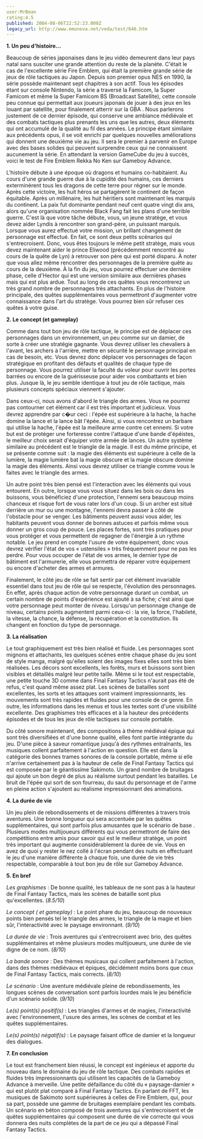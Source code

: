 ```yaml
---
user:MrBean
rating:4.5
published: 2004-08-06T22:52:23.000Z
legacy_url: http://www.emunova.net/veda/test/646.htm
---
```

**1\. Un peu d'histoire...**  

  

Beaucoup de séries japonaises dans le jeu vidéo demeurent dans leur pays natal sans susciter une grande attention du reste de la planète. C'était le cas de l'excellente série Fire Emblem, qui était la première grande série de jeux de rôle tactiques au Japon. Depuis son premier opus NES en 1990, la série possède maintenant sept chapitres à son actif. Tous les épisodes étant sur console Nintendo, la série a traversé la Famicom, la Super Famicom et même la Super Famicom BS (Broadcast Satellite), cette console peu connue qui permettait aux joueurs japonais de jouer à des jeux en les louant par satellite, pour finalement atterrir sur la GBA . Nous parlerons justement de ce dernier épisode, qui conserve une ambiance médiévale et des combats tactiques plus prenants les uns que les autres, deux éléments qui ont accumulé de la qualité au fil des années. Le principe étant similaire aux précédents opus, il se voit enrichi par quelques nouvelles améliorations qui donnent une deuxième vie au jeu. Il sera le premier à parvenir en Europe avec des bases solides qui peuvent surprendre ceux qui ne connaissent aucunement la série. En attendant la version GameCube du jeu à succès, voici le test de Fire Emblem Rekka No Ken sur Gameboy Advance.   

  

L'histoire débute à une époque où dragons et humains co-habitaient. Au cours d'une grande guerre due à la cupidité des humains, ces derniers exterminèrent tous les dragons de cette terre pour régner sur le monde. Après cette victoire, les huit héros se partagèrent le continent de façon équitable. Après un millénaire, les huit héritiers sont maintenant les marquis du continent. La paix fut dominante pendant neuf cent quatre vingt dix ans, alors qu'une organisation nommée Black Fang fait les plans d'une terrible guerre. C'est là que votre tâche débute, vous, un jeune stratège, et vous devez aider Lyndis à rencontrer son grand-père, un puissant marquis. Lorsque vous aurez effectué votre mission, un brillant changement de personnage est effectué. En fait, ce sont deux petits scénarios qui s'entrecroisent. Donc, vous êtes toujours le même petit stratège, mais vous devez maintenant aider le prince Eliwood (précédemment rencontré au cours de la quête de Lyn) à retrouver son père qui est porté disparu. À noter que vous allez même rencontrer des personnages de la première quête au cours de la deuxième. À la fin du jeu, vous pourrez effectuer une dernière phase, celle d'Hector qui est une version similaire aux dernières phases mais qui est plus ardue. Tout au long de ces quêtes vous rencontrerez un très grand nombre de personnages très attachants. En plus de l'histoire principale, des quêtes supplémentaires vous permettront d'augmenter votre connaissance dans l'art du stratège. Vous pourrez bien sûr refuser ces quêtes à votre guise.  

  

**2\. Le concept (et gameplay)**  

  

Comme dans tout bon jeu de rôle tactique, le principe est de déplacer ces personnages dans un environnement, un peu comme sur un damier, de sorte à créer une stratégie gagnante. Vous devrez utiliser les chevaliers à l'avant, les archers à l'arrière, mettre en sécurité le personnage principal en cas de besoin, etc. Vous devrez donc déplacer vos personnages de façon stratégique en profitant des défauts et qualités de chaque type de personnage. Vous pourrez utiliser la faculté du voleur pour ouvrir les portes barrées ou encore de la guérisseuse pour aider vos combattants et bien plus. Jusque là, le jeu semble identique à tout jeu de rôle tactique, mais plusieurs concepts spéciaux viennent s'ajouter.   

  

Dans ceux-ci, nous avons d'abord le triangle des armes. Vous ne pourrez pas contourner cet élément car il est très important et judicieux. Vous devrez apprendre par c�ur ceci : l'épée est supérieure à la hache, la hache domine la lance et la lance bât l'épée. Ainsi, si vous rencontrez un barbare qui utilise la hache, l'épée est la meilleure arme contre cet ennemi. Si votre but est de protéger une forteresse contre l'attaque d'une bande d'épéistes, le meilleur choix serait d'équiper votre armée de lances. Un autre système similaire au précédent est le triangle de la magie. Il est du même principe, et se présente comme suit : la magie des éléments est supérieure à celle de la lumière, la magie lumière bat la magie obscure et la magie obscure domine la magie des éléments. Ainsi vous devrez utiliser ce triangle comme vous le faites avec le triangle des armes.  

  

Un autre point très bien pensé est l'interaction avec les éléments qui vous entourent. En outre, lorsque vous vous situez dans les bois ou dans les buissons, vous bénéficiez d'une protection, l'ennemi sera beaucoup moins chanceux et risque fort de vous rater lors d'un coup. Si un archer est situé derrière un mur ou une montagne, l'ennemi devra passer à côté de l'obstacle pour se venger. Les bâtiments peuvent aussi vous aider, les habitants peuvent vous donner de bonnes astuces et parfois même vous donner un gros coup de pouce. Les places fortes, sont très pratiques pour vous protéger et vous permettent de regagner de l'énergie à un rythme notable. Le jeu prend en compte l'usure de votre équipement, donc vous devrez vérifier l'état de vos « ustensiles » très fréquemment pour ne pas les perdre. Pour vous occuper de l'état de vos armes, le dernier type de bâtiment est l'armurerie, elle vous permettra de réparer votre équipement ou encore d'acheter des armes et armures.  

  

Finalement, le côté jeu de rôle se fait sentir par cet élément invariable essentiel dans tout jeu de rôle qui se respecte, l'évolution des personnages. En effet, après chaque action de votre personnage durant un combat, un certain nombre de points d'expérience est ajouté à sa fiche; c'est ainsi que votre personnage peut monter de niveau. Lorsqu'un personnage change de niveau, certains points augmentent parmi ceux-ci : la vie, la force, l'habileté, la vitesse, la chance, la défense, la récupération et la constitution. Ils changent en fonction du type de personnage.   

  

**3\. La réalisation**  

  

Le tout graphiquement est très bien réalisé et fluide. Les personnages sont mignons et attachants, les quelques scènes entre chaque phase du jeu sont de style manga, malgré qu'elles soient des images fixes elles sont très bien réalisées. Les décors sont excellents, les forêts, murs et buissons sont bien visibles et détaillés malgré leur petite taille. Même si le tout est respectable, une petite touche 3D comme dans Final Fantasy Tactics n'aurait pas été de refus, c'est quand même assez plat. Les scènes de batailles sont excellentes, les sorts et les attaques sont vraiment impressionnants, les mouvements sont très rapides et fluides pour une console de ce genre. En outre, les informations dans les menus et tous les textes sont d'une visibilité excellente. Des graphismes très efficaces et à la hauteur des précédents épisodes et de tous les jeux de rôle tactiques sur console portable.  

  

Du côté sonore maintenant, des compositions à thème médiéval épique qui sont très diversifiées et d'une bonne qualité, elles font partie intégrante du jeu. D'une pièce à saveur romantique jusqu'à des rythmes entraînants, les musiques collent parfaitement à l'action en question. Elle est dans la catégorie des bonnes trames sonores de la console portable, même si elle n'arrive certainement pas à la hauteur de celle de Final Fantasy Tactics qui est composée par le géantissime Sakimoto. Un grand nombre de bruitages qui ajoute un bon degré de plus au réalisme surtout pendant les batailles. Le bruit de l'épée qui sort de son fourreau, du saut du personnage et de l'arme en pleine action s'ajoutent au réalisme impressionnant des animations.  

  

**4\. La durée de vie**  

  

Un jeu plein de rebondissements et de missions différentes à travers trois aventures. Une bonne longueur qui sera accentuée par les quêtes supplémentaires, qui sont parfois plus amusantes que le scénario de base . Plusieurs modes multijoueurs différents qui vous permettront de faire des compétitions entre amis pour savoir qui est le meilleur stratège, un point très important qui augmente considérablement la durée de vie. Vous en avez de quoi y rester le nez collé à l'écran pendant des nuits en effectuant le jeu d'une manière différente à chaque fois, une durée de vie très respectable, comparable à tout bon jeu de rôle sur Gameboy Advance.  

  

**5\. En bref**  

  

_Les graphismes_ : De bonne qualité, les tableaux de ne sont pas à la hauteur de Final Fantasy Tactics, mais les scènes de bataille sont plus qu'excellentes. (_8.5/10_)  

  

_Le concept ( et gameplay)_ : Le point phare du jeu, beaucoup de nouveaux points bien pensés tel le triangle des armes, le triangle de la magie et bien sûr, l'interactivité avec le paysage environnant. (_9/10_)  

  

_La durée de vie_ : Trois aventures qui s'entrecroisent avec brio, des quêtes supplémentaires et même plusieurs modes multijoueurs, une durée de vie digne de ce nom. (_8/10_)  

  

_La bande sonore_ : Des thèmes musicaux qui collent parfaitement à l'action, dans des thèmes médiévaux et épiques, décidément moins bons que ceux de Final Fantasy Tactics, mais corrects. (_8/10_)  

  

_Le scénario_ : Une aventure médiévale pleine de rebondissements, les longues scènes de conversation sont parfois lourdes mais le jeu bénéficie d'un scénario solide. (_9/10_)  

  

_Le(s) point(s) positif(s)_ : Les triangles d'armes et de magies, l'interactivité avec l'environnement, l'usure des armes, les scènes de combat et les quêtes supplémentaires.  

  

_Le(s) point(s) négatif(s)_ : Le paysage faisant office de damier et la longueur des dialogues.  

  

**7\. En conclusion**  

  

Le tout est franchement bien réussi, le concept est ingénieux et apporte du nouveau dans le domaine du jeu de rôle tactique. Des combats rapides et fluides très impressionnants qui utilisent les capacités de la Gameboy Advance à merveille. Une petite défaillance du côté du « paysage-damier » qui est plutôt plat comparé à Final Fantasy Tactics. En parlant de FFT, les musiques de Sakimoto sont supérieures à celles de Fire Emblem, qui, pour sa part, possède une gamme de bruitages exemplaire pendant les combats. Un scénario en béton composé de trois aventures qui s'entrecroisent et de quêtes supplémentaires qui composent une durée de vie correcte qui vous donnera des nuits complètes de la part de ce jeu qui a dépassé Final Fantasy Tactics.